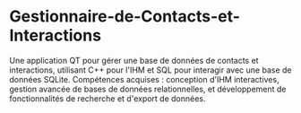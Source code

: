 # Gestionnaire-de-Contacts-et-Interactions
Une application QT pour gérer une base de données de contacts et interactions, utilisant C++ pour l'IHM et SQL pour interagir avec une base de données SQLite. Compétences acquises : conception d'IHM interactives, gestion avancée de bases de données relationnelles, et développement de fonctionnalités de recherche et d'export de données.

